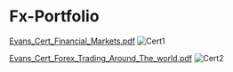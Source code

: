 # Fx-Portfolio
[Evans_Cert_Financial_Markets.pdf](https://github.com/Doheera-kosi/Fx-Portfolio/files/10576885/Evans_Cert_Financial_Markets.pdf)
![Cert1](https://user-images.githubusercontent.com/90532537/216547853-1ff1b2e3-d1ac-4b72-b3a1-4d8494233025.PNG)

[Evans_Cert_Forex_Trading_Around_The_world.pdf](https://github.com/Doheera-kosi/Fx-Portfolio/files/10576886/Evans_Cert_Forex_Trading_Around_The_world.pdf)
![Cert2](https://user-images.githubusercontent.com/90532537/216547450-42d7dbe7-f891-48fc-b079-6428e2372a9b.PNG)
